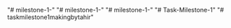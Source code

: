 "# milestone-1-" 
"# milestone-1-" 
"# milestone-1-" 
"# Task-Milestone-1" 
"# taskmilestone1makingbytahir" 
